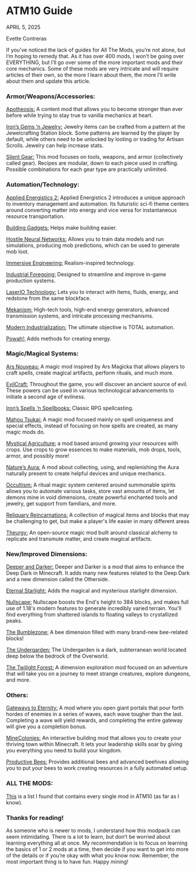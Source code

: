 # ATM10 Guide

APRIL 5, 2025

Evette Contreras

If you’ve noticed the lack of guides for All The Mods, you’re not alone, but I’m hoping to remedy that. As it has over 400 mods, I won’t be going over EVERYTHING, but I’ll go over some of the more important mods and their core mechanics. Some of these mods are very intricate and will require articles of their own, so the more I learn about them, the more I’ll write about them and update this article.

### Armor/Weapons/Accessories:

[Apotheosis:](https://www.curseforge.com/minecraft/mc-mods/apotheosis) A content mod that allows you to become stronger than ever before while trying to stay true to vanilla mechanics at heart.

[Iron’s Gems ‘n Jewelry:](https://www.curseforge.com/minecraft/mc-mods/irons-jewelry) Jewelry items can be crafted from a pattern at the Jewelcrafting Station block. Some patterns are learned by the player by default, while others need to be unlocked by looting or trading for Artisan Scrolls. Jewelry can help increase stats.

[Silent Gear:](https://www.curseforge.com/minecraft/mc-mods/silent-gear) This mod focuses on tools, weapons, and armor (collectively called gear). Recipes are modular, down to each piece used in crafting. Possible combinations for each gear type are practically unlimited.

### Automation/Technology:

[Applied Energistics 2:](https://www.curseforge.com/minecraft/mc-mods/applied-energistics-2) Applied Energistics 2 introduces a unique approach to inventory management and automation. Its futuristic sci-fi theme centers around converting matter into energy and vice versa for instantaneous resource transportation.

[Building Gadgets:](https://www.curseforge.com/minecraft/mc-mods/building-gadgets) Helps make building easier.

[Hostile Neural Networks:](https://www.curseforge.com/minecraft/mc-mods/hostile-neural-networks) Allows you to train data models and run simulations, producing mob predictions, which can be used to generate mob loot.

[Immersive Engineering:](https://www.curseforge.com/minecraft/mc-mods/immersive-engineering) Realism-inspired technology.

[Industrial Foregoing:](https://www.curseforge.com/minecraft/mc-mods/industrial-foregoing) Designed to streamline and improve in-game production systems.

[LaserIO Technology:](https://www.curseforge.com/minecraft/mc-mods/laserio) Lets you to interact with items, fluids, energy, and redstone from the same blockface.

[Mekanism:](https://www.curseforge.com/minecraft/mc-mods/mekanism) High-tech tools, high-end energy generators, advanced transmission systems, and intricate processing mechanisms.

[Modern Industrialization:](https://www.curseforge.com/minecraft/mc-mods/modern-industrialization) The ultimate objective is TOTAL automation.

[Powah!:](https://www.curseforge.com/minecraft/mc-mods/powah-rearchitected) Adds methods for creating energy.

### Magic/Magical Systems:

[Ars Nouveau:](https://www.curseforge.com/minecraft/mc-mods/ars-nouveau) A magic mod inspired by Ars Magicka that allows players to craft spells, create magical artifacts, perform rituals, and much more.

[EvilCraft:](https://www.curseforge.com/minecraft/mc-mods/evilcraft) Throughout the game, you will discover an ancient source of evil. These powers can be used in various technological advancements to initiate a second age of evilness.

[Iron’s Spells ‘n Spellbooks:](https://www.curseforge.com/minecraft/mc-mods/irons-spells-n-spellbooks) Classic RPG spellcasting.

[Mahou Tsukai:](https://www.curseforge.com/minecraft/mc-mods/mahou-tsukai) A magic mod focused mainly on spell uniqueness and special effects, instead of focusing on how spells are created, as many magic mods do.

[Mystical Agriculture:](https://www.curseforge.com/minecraft/mc-mods/mystical-agriculture) a mod based around growing your resources with crops. Use crops to grow essences to make materials, mob drops, tools, armor, and possibly more!

[Nature’s Aura:](https://www.curseforge.com/minecraft/mc-mods/natures-aura) A mod about collecting, using, and replenishing the Aura naturally present to create helpful devices and unique mechanics.

[Occultism:](https://www.curseforge.com/minecraft/mc-mods/occultism) A ritual magic system centered around summonable spirits allows you to automate various tasks, store vast amounts of items, let demons mine in void dimensions, create powerful enchanted tools and jewelry, get support from familiars, and more.

[Reliquary Reincarnations:](https://www.curseforge.com/minecraft/mc-mods/reliquary-reincarnations) A collection of magical items and blocks that may be challenging to get, but make a player's life easier in many different areas

[Theurgy:](https://www.curseforge.com/minecraft/mc-mods/theurgy) An open-source magic mod built around classical alchemy to replicate and transmute matter, and create magical artifacts.

### New/Improved Dimensions:

[Deeper and Darker:](https://www.curseforge.com/minecraft/mc-mods/deeperdarker) Deeper and Darker is a mod that aims to enhance the Deep Dark in Minecraft. It adds many new features related to the Deep Dark and a new dimension called the Otherside.

[Eternal Starlight:](https://www.curseforge.com/minecraft/mc-mods/eternal-starlight) Adds the magical and mysterious starlight dimension.

[Nullscape:](https://www.curseforge.com/minecraft/mc-mods/nullscape) Nullscape boosts the End's height to 384 blocks, and makes full use of 1.18's modern features to generate incredibly varied terrain. You'll find everything from shattered islands to floating valleys to crystallized peaks.

[The Bumblezone:](https://www.curseforge.com/minecraft/mc-mods/the-bumblezone-forge) A bee dimension filled with many brand-new bee-related blocks!

[The Undergarden:](https://www.curseforge.com/minecraft/mc-mods/the-undergarden) The Undergarden is a dark, subterranean world located deep below the bedrock of the Overworld.

[The Twilight Forest:](https://www.curseforge.com/minecraft/mc-mods/the-twilight-forest) A dimension exploration mod focused on an adventure that will take you on a journey to meet strange creatures, explore dungeons, and more.

### Others:

[Gateways to Eternity:](https://www.curseforge.com/minecraft/mc-mods/gateways-to-eternity) A mod where you open giant portals that pour forth hordes of enemies in a series of waves, each wave tougher than the last.  Completing a wave will yield rewards, and completing the entire gateway will give you a completion bonus.

[MineColonies:](https://www.curseforge.com/minecraft/mc-mods/minecolonies) An interactive building mod that allows you to create your thriving town within Minecraft. It lets your leadership skills soar by giving you everything you need to build your kingdom.

[Productive Bees:](https://www.curseforge.com/minecraft/mc-mods/productivebees) Provides additional bees and advanced beehives allowing you to put your bees to work creating resources in a fully automated setup.

### ALL THE MODS:

[This](https://www.modpackindex.com/modpack/85233/all-the-mods-10-atm10) is a list I found that contains every single mod in ATM10 (as far as I know).

### Thanks for reading!

As someone who is newer to mods, I understand how this modpack can seem intimidating. There is a lot to learn, but don’t be worried about learning everything all at once. My recommendation is to focus on learning the basics of 1 or 2 mods at a time, then decide if you want to get into more of the details or if you’re okay with what you know now. Remember, the most important thing is to have fun. Happy mining!
